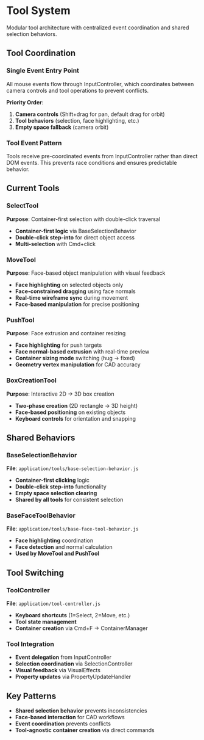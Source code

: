 # Tool System

Modular tool architecture with centralized event coordination and shared selection behaviors.

## Tool Coordination

### Single Event Entry Point
All mouse events flow through InputController, which coordinates between camera controls and tool operations to prevent conflicts.

**Priority Order**:
1. **Camera controls** (Shift+drag for pan, default drag for orbit)
2. **Tool behaviors** (selection, face highlighting, etc.)
3. **Empty space fallback** (camera orbit)

### Tool Event Pattern
Tools receive pre-coordinated events from InputController rather than direct DOM events. This prevents race conditions and ensures predictable behavior.

## Current Tools

### SelectTool
**Purpose**: Container-first selection with double-click traversal
- **Container-first logic** via BaseSelectionBehavior
- **Double-click step-into** for direct object access
- **Multi-selection** with Cmd+click

### MoveTool
**Purpose**: Face-based object manipulation with visual feedback
- **Face highlighting** on selected objects only
- **Face-constrained dragging** using face normals
- **Real-time wireframe sync** during movement
- **Face-based manipulation** for precise positioning

### PushTool
**Purpose**: Face extrusion and container resizing
- **Face highlighting** for push targets
- **Face normal-based extrusion** with real-time preview
- **Container sizing mode** switching (hug → fixed)
- **Geometry vertex manipulation** for CAD accuracy

### BoxCreationTool
**Purpose**: Interactive 2D → 3D box creation
- **Two-phase creation** (2D rectangle → 3D height)
- **Face-based positioning** on existing objects
- **Keyboard controls** for orientation and snapping

## Shared Behaviors

### BaseSelectionBehavior
**File**: `application/tools/base-selection-behavior.js`
- **Container-first clicking** logic
- **Double-click step-into** functionality
- **Empty space selection clearing**
- **Shared by all tools** for consistent selection

### BaseFaceToolBehavior
**File**: `application/tools/base-face-tool-behavior.js`
- **Face highlighting** coordination
- **Face detection** and normal calculation
- **Used by MoveTool and PushTool**

## Tool Switching

### ToolController
**File**: `application/tool-controller.js`
- **Keyboard shortcuts** (1=Select, 2=Move, etc.)
- **Tool state management**
- **Container creation** via Cmd+F → ContainerManager

### Tool Integration
- **Event delegation** from InputController
- **Selection coordination** via SelectionController
- **Visual feedback** via VisualEffects
- **Property updates** via PropertyUpdateHandler

## Key Patterns
- **Shared selection behavior** prevents inconsistencies
- **Face-based interaction** for CAD workflows
- **Event coordination** prevents conflicts
- **Tool-agnostic container creation** via direct commands